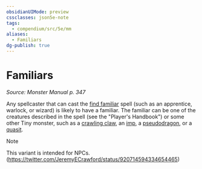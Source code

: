 ```yaml
---
obsidianUIMode: preview
cssclasses: json5e-note
tags:
  - compendium/src/5e/mm
aliases:
  - Familiars
dg-publish: true
---
```

# Familiars
*Source: Monster Manual p. 347* 

Any spellcaster that can cast the [find familiar](/3-Mechanics/CLI/spells/find-familiar.md) spell (such as an apprentice, warlock, or wizard) is likely to have a familiar. The familiar can be one of the creatures described in the spell (see the "Player's Handbook") or some other Tiny monster, such as a [crawling claw](/3-Mechanics/CLI/bestiary/undead/crawling-claw.md), an [imp](/3-Mechanics/CLI/bestiary/fiend/imp.md), a [pseudodragon](/3-Mechanics/CLI/bestiary/dragon/pseudodragon.md), or a [quasit](/3-Mechanics/CLI/bestiary/fiend/quasit.md).

> [!note]
> This variant is intended for NPCs. (https://twitter.com/JeremyECrawford/status/920714594334654465)